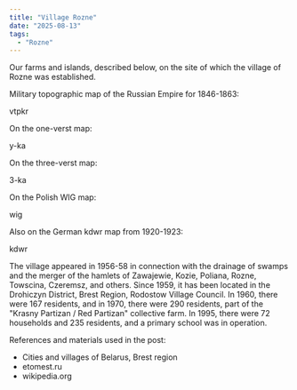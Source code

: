 ```yaml
---
title: "Village Rozne"
date: "2025-08-13"
tags: 
  - "Rozne"
---
```


Our farms and islands, described below, on the site of which the village of Rozne was established.

Military topographic map of the Russian Empire for 1846-1863:

vtpkr

On the one-verst map:

y-ka

On the three-verst map:

3-ka

On the Polish WIG map:

wig

Also on the German kdwr map from 1920-1923:

kdwr

The village appeared in 1956-58 in connection with the drainage of swamps and the merger of the hamlets of Zawajewie, Kozie, Poliana, Rozne, Towscina, Czeremsz, and others. Since 1959, it has been located in the Drohiczyn District, Brest Region, Rodostow Village Council. In 1960, there were 167 residents, and in 1970, there were 290 residents, part of the "Krasny Partizan / Red Partizan" collective farm. In 1995, there were 72 households and 235 residents, and a primary school was in operation.

References and materials used in the post:
- Cities and villages of Belarus, Brest region
- etomest.ru 
- wikipedia.org
